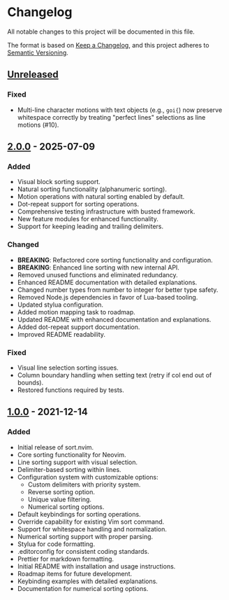 # Changelog

All notable changes to this project will be documented in this file.

The format is based on [Keep a Changelog](https://keepachangelog.com/en/1.0.0/),
and this project adheres to [Semantic Versioning](https://semver.org/spec/v2.0.0.html).

## [Unreleased]

### Fixed
- Multi-line character motions with text objects (e.g., `goi{`) now preserve whitespace correctly by treating "perfect lines" selections as line motions (#10).

## [2.0.0] - 2025-07-09

### Added
- Visual block sorting support.
- Natural sorting functionality (alphanumeric sorting).
- Motion operations with natural sorting enabled by default.
- Dot-repeat support for sorting operations.
- Comprehensive testing infrastructure with busted framework.
- New feature modules for enhanced functionality.
- Support for keeping leading and trailing delimiters.

### Changed
- **BREAKING**: Refactored core sorting functionality and configuration.
- **BREAKING**: Enhanced line sorting with new internal API.
- Removed unused functions and eliminated redundancy.
- Enhanced README documentation with detailed explanations.
- Changed number types from number to integer for better type safety.
- Removed Node.js dependencies in favor of Lua-based tooling.
- Updated stylua configuration.
- Added motion mapping task to roadmap.
- Updated README with enhanced documentation and explanations.
- Added dot-repeat support documentation.
- Improved README readability.

### Fixed
- Visual line selection sorting issues.
- Column boundary handling when setting text (retry if col end out of bounds).
- Restored functions required by tests.

## [1.0.0] - 2021-12-14

### Added
- Initial release of sort.nvim.
- Core sorting functionality for Neovim.
- Line sorting support with visual selection.
- Delimiter-based sorting within lines.
- Configuration system with customizable options:
  - Custom delimiters with priority system.
  - Reverse sorting option.
  - Unique value filtering.
  - Numerical sorting options.
- Default keybindings for sorting operations.
- Override capability for existing Vim sort command.
- Support for whitespace handling and normalization.
- Numerical sorting support with proper parsing.
- Stylua for code formatting.
- .editorconfig for consistent coding standards.
- Prettier for markdown formatting.
- Initial README with installation and usage instructions.
- Roadmap items for future development.
- Keybinding examples with detailed explanations.
- Documentation for numerical sorting options.

[Unreleased]: https://github.com/sQVe/sort.nvim/compare/v2.0.0...HEAD
[2.0.0]: https://github.com/sQVe/sort.nvim/compare/v1.0.0...v2.0.0
[1.0.0]: https://github.com/sQVe/sort.nvim/releases/tag/v1.0.0
